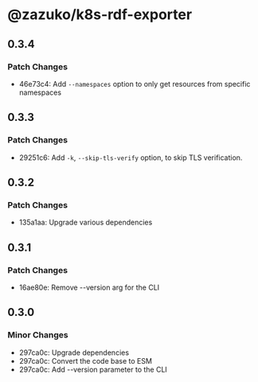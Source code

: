 # @zazuko/k8s-rdf-exporter

## 0.3.4

### Patch Changes

- 46e73c4: Add `--namespaces` option to only get resources from specific namespaces

## 0.3.3

### Patch Changes

- 29251c6: Add `-k`, `--skip-tls-verify` option, to skip TLS verification.

## 0.3.2

### Patch Changes

- 135a1aa: Upgrade various dependencies

## 0.3.1

### Patch Changes

- 16ae80e: Remove --version arg for the CLI

## 0.3.0

### Minor Changes

- 297ca0c: Upgrade dependencies
- 297ca0c: Convert the code base to ESM
- 297ca0c: Add --version parameter to the CLI
